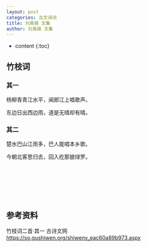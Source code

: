 ```yaml
---
layout: post
categories: 古文诗词
title: 刘禹锡 文集
author: 刘禹锡 文集
---
```

* content
{:toc}

## 竹枝词

### 其一

杨柳青青江水平，闻郎江上唱歌声。

东边日出西边雨，道是无晴却有晴。

### 其二

楚水巴山江雨多，巴人能唱本乡歌。

今朝北客思归去，回入纥那披绿罗。 






<br/><br/><br/><br/><br/>
## 参考资料

竹枝词二首·其一  古诗文网 <https://so.gushiwen.org/shiwenv_eac60a89b973.aspx>


